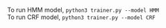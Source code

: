 To run HMM model, ```python3 trainer.py --model HMM``` <br />
To run CRF model, ```python3 trainer.py --model CRF```
